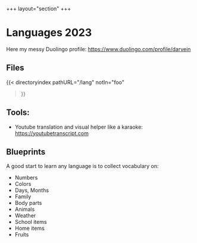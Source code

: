 +++
layout="section"
+++

# Languages 2023
Here my messy Duolingo profile: https://www.duolingo.com/profile/darvein

## Files
{{< directoryindex 
   pathURL="/lang" 
   notIn="foo"
>}}

## Tools:
- Youtube translation and visual helper like a karaoke: https://youtubetranscript.com

## Blueprints
A good start to learn any language is to collect vocabulary on:
- Numbers
- Colors
- Days, Months
- Family
- Body parts
- Animals
- Weather
- School items
- Home items
- Fruits

